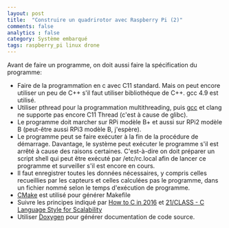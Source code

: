```yaml
---
layout: post
title:  "Construire un quadrirotor avec Raspberry Pi (2)"
comments: false
analytics : false
category: Système embarqué
tags: raspberry_pi linux drone
---
```


Avant de faire un programme, on doit aussi faire la spécification du programme:  
- Faire de la programmation en c avec C11 standard. Mais on peut encore utiliser un peu de C++ s'il faut utiliser bibliothéque de C++.
gcc 4.9 est utilisé.  
- Utiliser pthread pour la programmation multithreading, puis [gcc](https://gcc.gnu.org/wiki/C11Status) 
et clang ne supporte pas encore C11 Thread (c'est à cause de glibc).  
- Le programme doit marcher sur RPi modèle B+ et aussi sur RPi2 modèle B (peut-être aussi RPi3 modèle B, j'espère).  
- Le programme peut se faire exécuter à la fin de la procédure de démarrage.
Davantage, le système peut exécuter le programme s'il est arrêté à cause des raisons certaines.
C'est-à-dire on doit préparer un script shell qui peut être exécuté par /etc/rc.local 
afin de lancer ce programme et surveiller s'il est encore en cours.  
- Il faut enregistrer toutes les données nécessaires, 
y compris celles recueillies par les capteurs et celles calculées pas le programme,
dans un fichier nommé selon le temps d'exécution de programme.  
- [CMake](http://www.cmake.org/) est utilisé pour générer Makefile  
- Suivre les principes indiqué par [How to C in 2016](https://matt.sh/howto-c) 
et [21/CLASS - C Language Style for Scalability ](http://rfc.zeromq.org/spec:21)  
- Utiliser [Doxygen](http://www.stack.nl/~dimitri/doxygen/index.html) 
pour générer documentation de code source.




